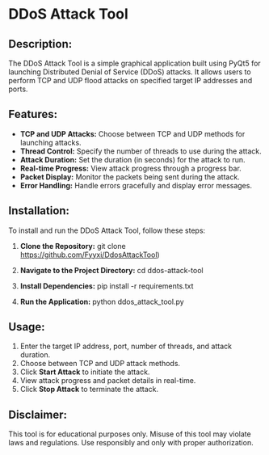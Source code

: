 # DDoS Attack Tool

## Description:
The DDoS Attack Tool is a simple graphical application built using PyQt5 for launching Distributed Denial of Service (DDoS) attacks. It allows users to perform TCP and UDP flood attacks on specified target IP addresses and ports.

## Features:
- **TCP and UDP Attacks:** Choose between TCP and UDP methods for launching attacks.
- **Thread Control:** Specify the number of threads to use during the attack.
- **Attack Duration:** Set the duration (in seconds) for the attack to run.
- **Real-time Progress:** View attack progress through a progress bar.
- **Packet Display:** Monitor the packets being sent during the attack.
- **Error Handling:** Handle errors gracefully and display error messages.

## Installation:
To install and run the DDoS Attack Tool, follow these steps:

1. **Clone the Repository:**
git clone https://github.com/Fyyxi/DdosAttackTool)


2. **Navigate to the Project Directory:**
cd ddos-attack-tool

3. **Install Dependencies:**
pip install -r requirements.txt

4. **Run the Application:**
python ddos_attack_tool.py





## Usage:
1. Enter the target IP address, port, number of threads, and attack duration.
2. Choose between TCP and UDP attack methods.
3. Click **Start Attack** to initiate the attack.
4. View attack progress and packet details in real-time.
5. Click **Stop Attack** to terminate the attack.

## Disclaimer:
This tool is for educational purposes only. Misuse of this tool may violate laws and regulations. Use responsibly and only with proper authorization.

